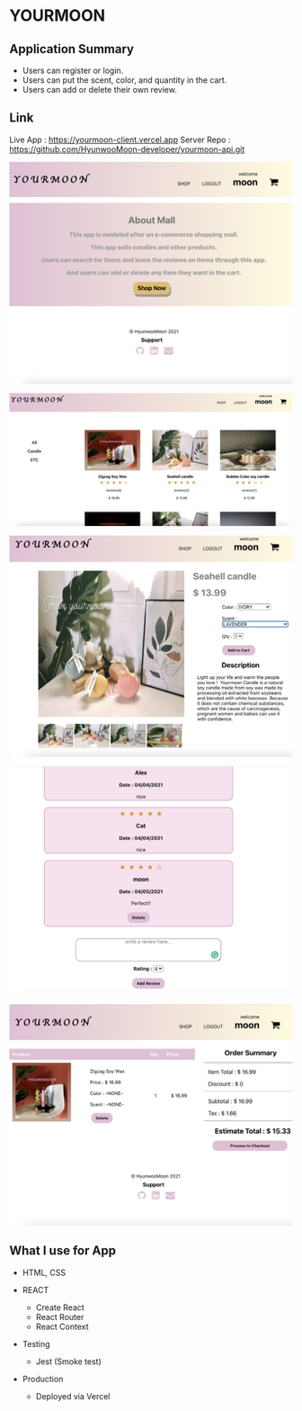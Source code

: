 # YOURMOON

## Application Summary

- Users can register or login.
- Users can put the scent, color, and quantity in the cart.
- Users can add or delete their own review.

## Link

Live App : https://yourmoon-client.vercel.app
Server Repo : https://github.com/HyunwooMoon-developer/yourmoon-api.git

![Screenshot](./src/Image/yourmoon-mainpage.png)

![Screenshot](./src/Image/yourmoon-shoppinglistpage.png)

![Screenshot](./src/Image/yourmoon-itempage.png)

![Screenshot](./src/Image/yourmoon-reviewpage.png)

![Screenshot](./src/Image/yourmoon-cartpage.png)

## What I use for App

- HTML, CSS

- REACT
   - Create React
   - React Router
   - React Context

- Testing
   - Jest (Smoke test)

- Production
   - Deployed via Vercel